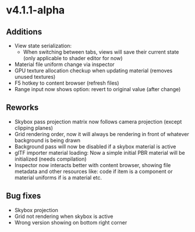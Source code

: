 # v4.1.1-alpha

## Additions
- View state serialization:
  - When switching between tabs, views will save their current state (only applicable to shader editor for now)
- Material file uniform change via inspector
- GPU texture allocation checkup when updating material (removes unused textures)
- F5 hotkey to content browser (refresh files)
- Range input now shows option: revert to original value (after change)

## Reworks
- Skybox pass projection matrix now follows camera projection (except clipping planes)
- Grid rendering order, now it will always be rendering in front of whatever background is being drawn
- Background pass will now be disabled if a skybox material is active
- glTF importer material loading: Now a simple initial PBR material will be initialized (needs compilation)
- Inspector now interacts better with content browser, showing file metadata and other resources like: code if item is a component or material uniforms if is a material etc.

## Bug fixes
- Skybox projection
- Grid not rendering when skybox is active
- Wrong version showing on bottom right corner

